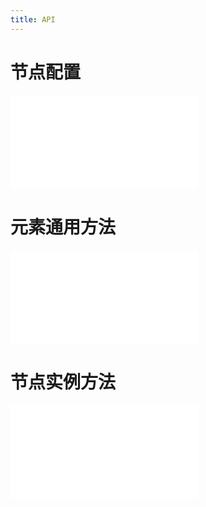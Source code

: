 ```yaml
---
title: API
---
```


# 节点配置

<embed src="@/docs/api/Items/nodeProperties.zh.md"></embed>

# 元素通用方法

<embed src="@/docs/api/Items/itemMethods.zh.md"></embed>

# 节点实例方法

<embed src="@/docs/api/Items/nodeMethods.zh.md"></embed>
